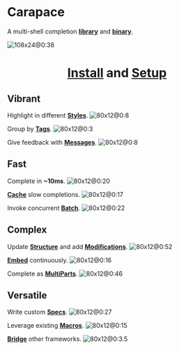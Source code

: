 # Carapace

A multi-shell completion **[library](https://github.com/rsteube/carapace)** and **[binary](https://github.com/rsteube/carapace-bin)**.

![108x24@0:38](./carapace/carapace-bin.cast)

<center><h1><strong><u><a href="https://rsteube.github.io/carapace-bin/installation.html">Install</a></u> and <u><a href="https://rsteube.github.io/carapace-bin/setup.html">Setup</a></u></strong></h1></center>

## Vibrant

Highlight in different **[Styles](https://rsteube.github.io/carapace/carapace/action/style.html)**.
![80x12@0:8](./carapace/style.cast)

Group by **[Tags](https://rsteube.github.io/carapace/carapace/action/tag.html)**.
![80x12@0:3](./carapace/tag.cast)

Give feedback with **[Messages](https://rsteube.github.io/carapace/carapace/defaultActions/actionMessage.html)**.
![80x12@0:8](./carapace/message.cast)

## Fast

Complete in **~10ms**.
![80x12@0:20](./carapace/static.cast)

**[Cache](https://rsteube.github.io/carapace/carapace/action/cache.html)** slow completions.
![80x12@0:17](./carapace/cache.cast)

Invoke concurrent **[Batch](https://rsteube.github.io/carapace/carapace/batch.html)**.
![80x12@0:22](./carapace/batch.cast)

## Complex

Update **[Structure](https://rsteube.github.io/carapace/carapace/gen/preRun.html)** and add **[Modifications](https://rsteube.github.io/carapace/carapace/gen/preInvoke.html)**.
![80x12@0:52](./carapace/modify.cast)

**[Embed](https://rsteube.github.io/carapace-bin/spec/embed.html)** continuously.
![80x12@0:16](./carapace/embedding.cast)

Complete as **[MultiParts](https://rsteube.github.io/carapace/carapace/defaultActions/actionMultiParts.html)**.
![80x12@0:46](./carapace/multipart.cast)

## Versatile

Write custom **[Specs](https://rsteube.github.io/carapace-bin/spec.html)**.
![80x12@0:27](./carapace/spec.cast)

Leverage existing **[Macros](https://rsteube.github.io/carapace-bin/spec/macros.html)**.
![80x12@0:15](./carapace/macros.cast)

**[Bridge](https://rsteube.github.io/carapace-bin/spec/bridge.html)** other frameworks.
![80x12@0:3.5](./carapace/bridge.cast)
